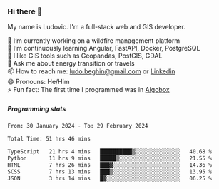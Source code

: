 ### Hi there 👋

My name is Ludovic. I'm a full-stack web and GIS developer.

 🔭 I’m currently working on a wildfire management platform<br/>
 🌱 I’m continuously learning Angular, FastAPI, Docker, PostgreSQL<br/>
 👯 I like GIS tools such as Geopandas, PostGIS, GDAL<br/>
 💬 Ask me about energy transition or travels<br/>
 📫 How to reach me: ludo.beghin@gmail.com or [Linkedin](https://www.linkedin.com/in/ludovic-beghin/)<br/>
 😄 Pronouns: He/Him<br/>
 ⚡ Fun fact: The first time I programmed was in [Algobox](https://fr.wikipedia.org/wiki/Algobox)<br/>

##### Programming stats
<!--START_SECTION:waka-->

```txt
From: 30 January 2024 - To: 29 February 2024

Total Time: 51 hrs 46 mins

TypeScript   21 hrs 4 mins   ██████████▒░░░░░░░░░░░░░░   40.68 %
Python       11 hrs 9 mins   █████▒░░░░░░░░░░░░░░░░░░░   21.55 %
HTML         7 hrs 26 mins   ███▓░░░░░░░░░░░░░░░░░░░░░   14.36 %
SCSS         7 hrs 13 mins   ███▒░░░░░░░░░░░░░░░░░░░░░   13.95 %
JSON         3 hrs 14 mins   █▓░░░░░░░░░░░░░░░░░░░░░░░   06.25 %
```

<!--END_SECTION:waka-->
